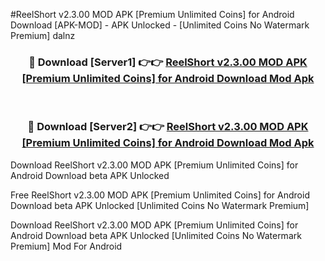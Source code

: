 #ReelShort v2.3.00 MOD APK [Premium Unlimited Coins] for Android Download [APK-MOD] - APK Unlocked - [Unlimited Coins No Watermark Premium] dalnz



<div align="center">

<h3>🔴 Download [Server1] 👉👉 <a href="https://momento.my/?title=ReelShort_v2.3.00_MOD_APK_[Premium_Unlimited_Coins]_for_Android_Download">ReelShort v2.3.00 MOD APK [Premium Unlimited Coins] for Android Download Mod Apk</a></h3><br>

<h3>🔴 Download [Server2] 👉👉 <a href="https://momento.my/?title=ReelShort_v2.3.00_MOD_APK_[Premium_Unlimited_Coins]_for_Android_Download">ReelShort v2.3.00 MOD APK [Premium Unlimited Coins] for Android Download Mod Apk</a></h3>
</div>



Download ReelShort v2.3.00 MOD APK [Premium Unlimited Coins] for Android Download beta APK Unlocked

Free ReelShort v2.3.00 MOD APK [Premium Unlimited Coins] for Android Download beta APK Unlocked [Unlimited Coins No Watermark Premium]

Download ReelShort v2.3.00 MOD APK [Premium Unlimited Coins] for Android Download beta APK Unlocked [Unlimited Coins No Watermark Premium] Mod For Android
